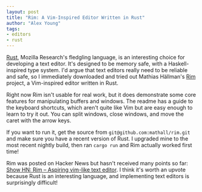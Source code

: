 ```yaml
---
layout: post
title: "Rim: A Vim-Inspired Editor Written in Rust"
author: "Alex Young"
tags: 
- editors
- rust
---
```


[Rust](http://www.rust-lang.org/), Mozilla Research's fledgling language, is an interesting choice for developing a text editor.  It's designed to be memory safe, with a Haskell-inspired type system.  I'd argue that text editors really need to be reliable and safe, so I immediately downloaded and tried out Mathias Hällman's [Rim](https://github.com/mathall/rim) project, a Vim-inspired editor written in Rust.

Right now Rim isn't usable for real work, but it does demonstrate some core features for manipulating buffers and windows.  The readme has a guide to the keyboard shortcuts, which aren't quite like Vim but are easy enough to learn to try it out.  You can split windows, close windows, and move the caret with the arrow keys.

If you want to run it, get the source from `git@github.com:mathall/rim.git` and make sure you have a recent version of Rust.  I upgraded mine to the most recent nightly build, then ran `cargo run` and Rim actually worked first time!

Rim was posted on Hacker News but hasn't received many points so far: [Show HN: Rim – Aspiring vim-like text editor](https://news.ycombinator.com/item?id=8965608).  I think it's worth an upvote because Rust is an interesting language, and implementing text editors is surprisingly difficult!
